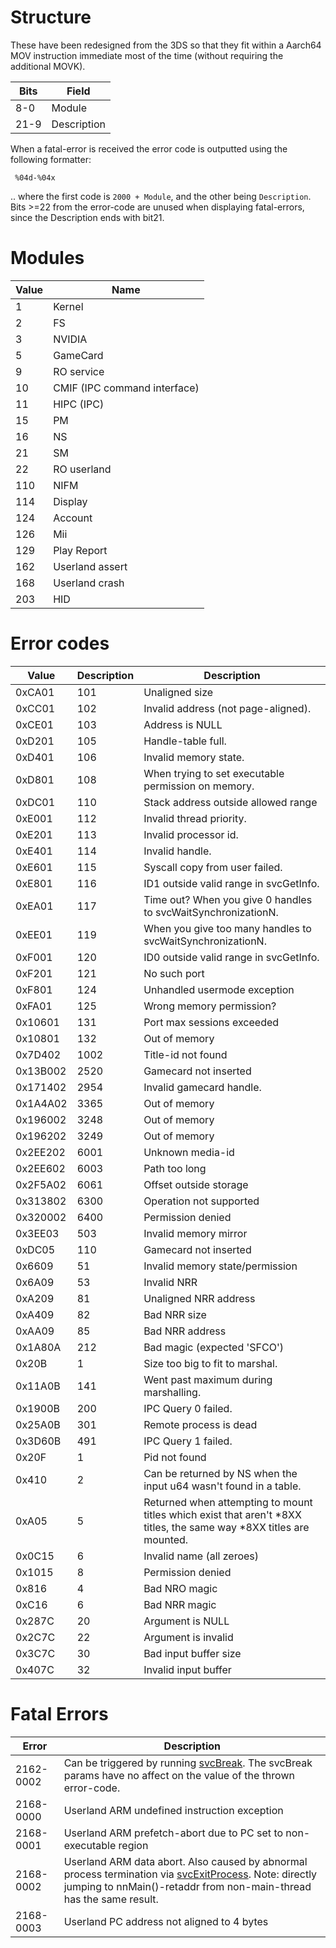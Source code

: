 # Structure

These have been redesigned from the 3DS so that they fit within a
Aarch64 MOV instruction immediate most of the time (without requiring
the additional MOVK).

| Bits | Field       |
| ---- | ----------- |
| 8-0  | Module      |
| 21-9 | Description |

When a fatal-error is received the error code is outputted using the
following formatter:

` %04d-%04x`

.. where the first code is `2000 + Module`, and the other being
`Description`. Bits \>=22 from the error-code are unused when displaying
fatal-errors, since the Description ends with bit21.

# Modules

| Value | Name                         |
| ----- | ---------------------------- |
| 1     | Kernel                       |
| 2     | FS                           |
| 3     | NVIDIA                       |
| 5     | GameCard                     |
| 9     | RO service                   |
| 10    | CMIF (IPC command interface) |
| 11    | HIPC (IPC)                   |
| 15    | PM                           |
| 16    | NS                           |
| 21    | SM                           |
| 22    | RO userland                  |
| 110   | NIFM                         |
| 114   | Display                      |
| 124   | Account                      |
| 126   | Mii                          |
| 129   | Play Report                  |
| 162   | Userland assert              |
| 168   | Userland crash               |
| 203   | HID                          |

# Error codes

| Value    | Description | Description                                                                                                           |
| -------- | ----------- | --------------------------------------------------------------------------------------------------------------------- |
| 0xCA01   | 101         | Unaligned size                                                                                                        |
| 0xCC01   | 102         | Invalid address (not page-aligned).                                                                                   |
| 0xCE01   | 103         | Address is NULL                                                                                                       |
| 0xD201   | 105         | Handle-table full.                                                                                                    |
| 0xD401   | 106         | Invalid memory state.                                                                                                 |
| 0xD801   | 108         | When trying to set executable permission on memory.                                                                   |
| 0xDC01   | 110         | Stack address outside allowed range                                                                                   |
| 0xE001   | 112         | Invalid thread priority.                                                                                              |
| 0xE201   | 113         | Invalid processor id.                                                                                                 |
| 0xE401   | 114         | Invalid handle.                                                                                                       |
| 0xE601   | 115         | Syscall copy from user failed.                                                                                        |
| 0xE801   | 116         | ID1 outside valid range in svcGetInfo.                                                                                |
| 0xEA01   | 117         | Time out? When you give 0 handles to svcWaitSynchronizationN.                                                         |
| 0xEE01   | 119         | When you give too many handles to svcWaitSynchronizationN.                                                            |
| 0xF001   | 120         | ID0 outside valid range in svcGetInfo.                                                                                |
| 0xF201   | 121         | No such port                                                                                                          |
| 0xF801   | 124         | Unhandled usermode exception                                                                                          |
| 0xFA01   | 125         | Wrong memory permission?                                                                                              |
| 0x10601  | 131         | Port max sessions exceeded                                                                                            |
| 0x10801  | 132         | Out of memory                                                                                                         |
| 0x7D402  | 1002        | Title-id not found                                                                                                    |
| 0x13B002 | 2520        | Gamecard not inserted                                                                                                 |
| 0x171402 | 2954        | Invalid gamecard handle.                                                                                              |
| 0x1A4A02 | 3365        | Out of memory                                                                                                         |
| 0x196002 | 3248        | Out of memory                                                                                                         |
| 0x196202 | 3249        | Out of memory                                                                                                         |
| 0x2EE202 | 6001        | Unknown media-id                                                                                                      |
| 0x2EE602 | 6003        | Path too long                                                                                                         |
| 0x2F5A02 | 6061        | Offset outside storage                                                                                                |
| 0x313802 | 6300        | Operation not supported                                                                                               |
| 0x320002 | 6400        | Permission denied                                                                                                     |
| 0x3EE03  | 503         | Invalid memory mirror                                                                                                 |
| 0xDC05   | 110         | Gamecard not inserted                                                                                                 |
| 0x6609   | 51          | Invalid memory state/permission                                                                                       |
| 0x6A09   | 53          | Invalid NRR                                                                                                           |
| 0xA209   | 81          | Unaligned NRR address                                                                                                 |
| 0xA409   | 82          | Bad NRR size                                                                                                          |
| 0xAA09   | 85          | Bad NRR address                                                                                                       |
| 0x1A80A  | 212         | Bad magic (expected 'SFCO')                                                                                           |
| 0x20B    | 1           | Size too big to fit to marshal.                                                                                       |
| 0x11A0B  | 141         | Went past maximum during marshalling.                                                                                 |
| 0x1900B  | 200         | IPC Query 0 failed.                                                                                                   |
| 0x25A0B  | 301         | Remote process is dead                                                                                                |
| 0x3D60B  | 491         | IPC Query 1 failed.                                                                                                   |
| 0x20F    | 1           | Pid not found                                                                                                         |
| 0x410    | 2           | Can be returned by NS when the input u64 wasn't found in a table.                                                     |
| 0xA05    | 5           | Returned when attempting to mount titles which exist that aren't \*8XX titles, the same way \*8XX titles are mounted. |
| 0x0C15   | 6           | Invalid name (all zeroes)                                                                                             |
| 0x1015   | 8           | Permission denied                                                                                                     |
| 0x816    | 4           | Bad NRO magic                                                                                                         |
| 0xC16    | 6           | Bad NRR magic                                                                                                         |
| 0x287C   | 20          | Argument is NULL                                                                                                      |
| 0x2C7C   | 22          | Argument is invalid                                                                                                   |
| 0x3C7C   | 30          | Bad input buffer size                                                                                                 |
| 0x407C   | 32          | Invalid input buffer                                                                                                  |

# Fatal Errors

| Error     | Description                                                                                                                                                                                        |
| --------- | -------------------------------------------------------------------------------------------------------------------------------------------------------------------------------------------------- |
| 2162-0002 | Can be triggered by running [svcBreak](SVC.md "wikilink"). The svcBreak params have no affect on the value of the thrown error-code.                                                               |
| 2168-0000 | Userland ARM undefined instruction exception                                                                                                                                                       |
| 2168-0001 | Userland ARM prefetch-abort due to PC set to non-executable region                                                                                                                                 |
| 2168-0002 | Userland ARM data abort. Also caused by abnormal process termination via [svcExitProcess](SVC.md "wikilink"). Note: directly jumping to nnMain()-retaddr from non-main-thread has the same result. |
| 2168-0003 | Userland PC address not aligned to 4 bytes                                                                                                                                                         |
